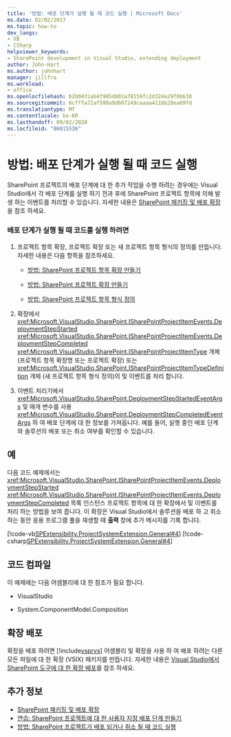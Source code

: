 ```yaml
---
title: '방법: 배포 단계가 실행 될 때 코드 실행 | Microsoft Docs'
ms.date: 02/02/2017
ms.topic: how-to
dev_langs:
- VB
- CSharp
helpviewer_keywords:
- SharePoint development in Visual Studio, extending deployment
author: John-Hart
ms.author: johnhart
manager: jillfra
ms.workload:
- office
ms.openlocfilehash: b2b0431ab4f985d801a78159fc2d324a29f8b638
ms.sourcegitcommit: 6cfffa72af599a9d667249caaaa411bb28ea69fd
ms.translationtype: MT
ms.contentlocale: ko-KR
ms.lasthandoff: 09/02/2020
ms.locfileid: "86015536"
---
```

# <a name="how-to-run-code-when-deployment-steps-are-executed"></a>방법: 배포 단계가 실행 될 때 코드 실행
  SharePoint 프로젝트의 배포 단계에 대 한 추가 작업을 수행 하려는 경우에는 Visual Studio에서 각 배포 단계를 실행 하기 전과 후에 SharePoint 프로젝트 항목에 의해 발생 하는 이벤트를 처리할 수 있습니다. 자세한 내용은 [SharePoint 패키징 및 배포 확장](../sharepoint/extending-sharepoint-packaging-and-deployment.md)을 참조 하세요.

### <a name="to-run-code-when-deployment-steps-are-executed"></a>배포 단계가 실행 될 때 코드를 실행 하려면

1. 프로젝트 항목 확장, 프로젝트 확장 또는 새 프로젝트 항목 형식의 정의를 만듭니다. 자세한 내용은 다음 항목을 참조하세요.

    - [방법: SharePoint 프로젝트 항목 확장 만들기](../sharepoint/how-to-create-a-sharepoint-project-item-extension.md)

    - [방법: SharePoint 프로젝트 확장 만들기](../sharepoint/how-to-create-a-sharepoint-project-extension.md)

    - [방법: SharePoint 프로젝트 항목 형식 정의](../sharepoint/how-to-define-a-sharepoint-project-item-type.md)

2. 확장에서 <xref:Microsoft.VisualStudio.SharePoint.ISharePointProjectItemEvents.DeploymentStepStarted> <xref:Microsoft.VisualStudio.SharePoint.ISharePointProjectItemEvents.DeploymentStepCompleted> <xref:Microsoft.VisualStudio.SharePoint.ISharePointProjectItemType> 개체 (프로젝트 항목 확장명 또는 프로젝트 확장) 또는 <xref:Microsoft.VisualStudio.SharePoint.ISharePointProjectItemTypeDefinition> 개체 (새 프로젝트 항목 형식 정의)의 및 이벤트를 처리 합니다.

3. 이벤트 처리기에서 <xref:Microsoft.VisualStudio.SharePoint.DeploymentStepStartedEventArgs> 및 매개 변수를 사용 <xref:Microsoft.VisualStudio.SharePoint.DeploymentStepCompletedEventArgs> 하 여 배포 단계에 대 한 정보를 가져옵니다. 예를 들어, 실행 중인 배포 단계와 솔루션의 배포 또는 취소 여부를 확인할 수 있습니다.

## <a name="example"></a>예
 다음 코드 예제에서는 <xref:Microsoft.VisualStudio.SharePoint.ISharePointProjectItemEvents.DeploymentStepStarted> <xref:Microsoft.VisualStudio.SharePoint.ISharePointProjectItemEvents.DeploymentStepCompleted> 목록 인스턴스 프로젝트 항목에 대 한 확장에서 및 이벤트를 처리 하는 방법을 보여 줍니다. 이 확장은 Visual Studio에서 솔루션을 배포 하 고 취소 하는 동안 응용 프로그램 풀을 재생할 때 **출력** 창에 추가 메시지를 기록 합니다.

 [!code-vb[SPExtensibility.ProjectSystemExtension.General#4](../sharepoint/codesnippet/VisualBasic/projectsystemexamples/extension/handledeploymentstepevents.vb#4)]
 [!code-csharp[SPExtensibility.ProjectSystemExtension.General#4](../sharepoint/codesnippet/CSharp/projectsystemexamples/extension/handledeploymentstepevents.cs#4)]

## <a name="compile-the-code"></a>코드 컴파일
 이 예제에는 다음 어셈블리에 대 한 참조가 필요 합니다.

- VisualStudio

- System.ComponentModel.Composition

## <a name="deploy-the-extension"></a>확장 배포
 확장을 배포 하려면 [!include[vsprvs](../sharepoint/includes/vsprvs-md.md)] 어셈블리 및 확장을 사용 하 여 배포 하려는 다른 모든 파일에 대 한 확장 (VSIX) 패키지를 만듭니다. 자세한 내용은 [Visual Studio에서 SharePoint 도구에 대 한 확장 배포](../sharepoint/deploying-extensions-for-the-sharepoint-tools-in-visual-studio.md)를 참조 하세요.

## <a name="see-also"></a>추가 정보
- [SharePoint 패키징 및 배포 확장](../sharepoint/extending-sharepoint-packaging-and-deployment.md)
- [연습: SharePoint 프로젝트에 대 한 사용자 지정 배포 단계 만들기](../sharepoint/walkthrough-creating-a-custom-deployment-step-for-sharepoint-projects.md)
- [방법: SharePoint 프로젝트가 배포 되거나 취소 될 때 코드 실행](../sharepoint/how-to-run-code-when-a-sharepoint-project-is-deployed-or-retracted.md)
